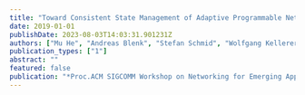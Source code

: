 ```yaml
---
title: "Toward Consistent State Management of Adaptive Programmable Networks Based on P4"
date: 2019-01-01
publishDate: 2023-08-03T14:03:31.901231Z
authors: ["Mu He", "Andreas Blenk", "Stefan Schmid", "Wolfgang Kellerer"]
publication_types: ["1"]
abstract: ""
featured: false
publication: "*Proc.ACM SIGCOMM Workshop on Networking for Emerging Applications and Technologies (NEAT)*"
---
```


